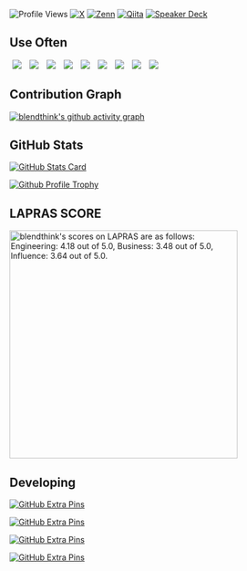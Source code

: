 <!--
https://shields.io
https://simpleicons.org
-->

![Profile Views](https://komarev.com/ghpvc/?username=blendthink&color=blue&style=flat)
[![X](https://img.shields.io/badge/-@blendthink?style=social&logo=x&label=@blendthink)](https://x.com/blendthink)
[![Zenn](https://img.shields.io/badge/-@blendthink?style=social&logo=zenn&label=@blendthink)](https://zenn.dev/blendthink)
[![Qiita](https://img.shields.io/badge/-@blendthink?style=social&logo=qiita&label=@blendthink)](https://qiita.com/blendthink)
[![Speaker Deck](https://img.shields.io/badge/-@blendthink?style=social&logo=speakerdeck&label=@blendthink)](https://speakerdeck.com/blendthink)

## Use Often

<a href="https://github.com/Flutter"><img src="https://avatars.githubusercontent.com/u/14101776?s=50" hspace="5"/></a>
<a href="https://github.com/dart-lang"><img src="https://avatars.githubusercontent.com/u/1609975?s=50" hspace="5"/></a>
<a href="https://github.com/android"><img src="https://avatars.githubusercontent.com/u/32689599?s=50" hspace="5"/></a>
<a href="https://github.com/Kotlin"><img src="https://avatars.githubusercontent.com/u/1446536?s=50" hspace="5"/></a>
<a href="https://github.com/apple"><img src="https://avatars.githubusercontent.com/u/10639145?s=50" hspace="5"/></a>
<a href="https://github.com/google"><img src="https://avatars.githubusercontent.com/u/1342004?s=50" hspace="5"/></a>
<a href="https://github.com/firebase"><img src="https://avatars.githubusercontent.com/u/1335026?s=50" hspace="5"/></a>
<a href="https://github.com/Docker"><img src="https://avatars.githubusercontent.com/u/5429470?s=50" hspace="5"/></a>
<a href="https://github.com/rust-lang"><img src="https://avatars.githubusercontent.com/u/5430905?s=50" hspace="5"/></a>

## Contribution Graph

[![blendthink's github activity graph](https://github-readme-activity-graph.vercel.app/graph?username=blendthink&theme=github)](https://github.com/ashutosh00710/github-readme-activity-graph)

## GitHub Stats

[![GitHub Stats Card](https://github-readme-stats.vercel.app/api?username=blendthink&count_private=true&show_icons=true&theme=tokyonight)](https://github.com/anuraghazra/github-readme-stats#github-stats-card)

[![Github Profile Trophy](https://github-profile-trophy.vercel.app/?username=blendthink&theme=nord&margin-w=15&margin-h=15&column=5)](https://github.com/ryo-ma/github-profile-trophy)

## LAPRAS SCORE

<!--START_SECTION:lapras-card-->
<p ><a href="https://lapras.com/public/blendthink" target="_blank" rel="noopener noreferrer"><img alt="blendthink's scores on LAPRAS are as follows: Engineering: 4.18 out of 5.0, Business: 3.48 out of 5.0, Influence: 3.64 out of 5.0." src="https://lapras-card-generator.vercel.app/api/svg?e=4.18&b=3.48&i=3.64&b1=%23020E27&b2=%230E5593&i1=%23030E21&i2=%231688BF&l=en" width="400" ></a></p>
<!--END_SECTION:lapras-card-->

## Developing

[![GitHub Extra Pins](https://github-readme-stats.vercel.app/api/pin/?username=blendthink&repo=elixir&theme=tokyonight)](https://github.com/blendthink/elixir)

[![GitHub Extra Pins](https://github-readme-stats.vercel.app/api/pin/?username=blendfactory&repo=dvm&theme=tokyonight)](https://github.com/blendfactory/dvm)

[![GitHub Extra Pins](https://github-readme-stats.vercel.app/api/pin/?username=yumemi-inc&repo=flutter-yumemi-lints&theme=tokyonight)](https://github.com/yumemi-inc/flutter-yumemi-lints)

[![GitHub Extra Pins](https://github-readme-stats.vercel.app/api/pin/?username=yumemi-inc&repo=flutter-mobile-project-template&theme=tokyonight)](https://github.com/yumemi-inc/flutter-mobile-project-template)
